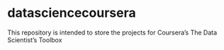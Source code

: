 datasciencecoursera
===================

This repository is intended to store the projects for Coursera’s The Data Scientist’s Toolbox
